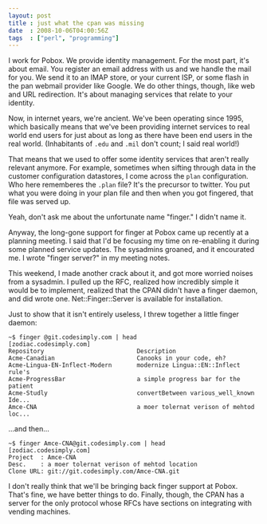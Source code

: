 ```yaml
---
layout: post
title : just what the cpan was missing
date  : 2008-10-06T04:00:56Z
tags  : ["perl", "programming"]
---
```

I work for Pobox.  We provide identity management.  For the most part, it's
about email.  You register an email address with us and we handle the mail for
you.  We send it to an IMAP store, or your current ISP, or some flash in the
pan webmail provider like Google.  We do other things, though, like web and URL
redirection.  It's about managing services that relate to your identity.

Now, in internet years, we're ancient.  We've been operating since 1995, which
basically means that we've been providing internet services to real world end
users for just about as long as there have been end users in the real world.
(Inhabitants of `.edu` and `.mil` don't count; I said real world!)

That means that we used to offer some identity services that aren't really
relevant anymore.  For example, sometimes when sifting through data in the
customer configuration datastores, I come across the `plan` configuration.  Who
here rememberes the `.plan` file?  It's the precursor to twitter.  You put what
you were doing in your plan file and then when you got fingered, that file was
served up.

Yeah, don't ask me about the unfortunate name "finger."  I didn't name it.

Anyway, the long-gone support for finger at Pobox came up recently at a
planning meeting.  I said that I'd be focusing my time on re-enabling it during
some planned service updates.  The sysadmins groaned, and it encourated me.  I
wrote "finger server?" in my meeting notes.

This weekend, I made another crack about it, and got more worried noises from a
sysadmin.  I pulled up the RFC, realized how incredibly simple it would be to
implement, realized that the CPAN didn't have a finger daemon, and did wrote
one.  Net::Finger::Server is available for installation.

Just to show that it isn't entirely useless, I threw together a little finger
daemon:

    ~$ finger @git.codesimply.com | head
    [zodiac.codesimply.com]
    Repository                          Description                             
    Acme-Canadian                       Canooks in your code, eh?               
    Acme-Lingua-EN-Inflect-Modern       modernize Lingua::EN::Inflect rule's    
    Acme-ProgressBar                    a simple progress bar for the patient   
    Acme-Studly                         convertBetween various_well_known Ide...
    Amce-CNA                            a moer tolernat verison of mehtod loc...

...and then...

    ~$ finger Amce-CNA@git.codesimply.com | head
    [zodiac.codesimply.com]
    Project  : Amce-CNA
    Desc.    : a moer tolernat verison of mehtod location
    Clone URL: git://git.codesimply.com/Amce-CNA.git

I don't really think that we'll be bringing back finger support at Pobox.
That's fine, we have better things to do.  Finally, though, the CPAN has a
server for the only protocol whose RFCs have sections on integrating with
vending machines.

